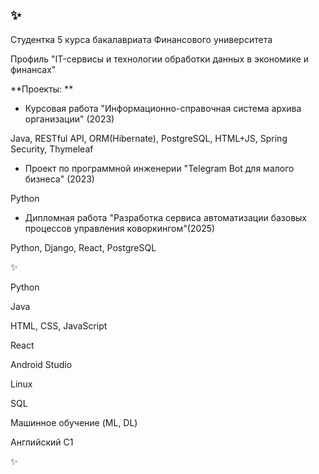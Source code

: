 ## ✨
Студентка 5 курса бакалавриата Финансового университета 

Профиль "IT-сервисы и технологии обработки данных в экономике и финансах"

**Проекты: **
 - Курсовая работа "Информационно-справочная система архива организации" (2023)

Java, RESTful API, ORM(Hibernate), PostgreSQL, HTML+JS, Spring Security, Thymeleaf
 - Проект по программной инженерии "Telegram Bot для малого бизнеса" (2023)

Python
 - Дипломная работа "Разработка сервиса автоматизации базовых процессов управления коворкингом"(2025)

Python, Django, React, PostgreSQL



✨

Python

Java

HTML, CSS, JavaScript

React

Android Studio

Linux

SQL 

Машинное обучение (ML, DL)


Английский C1

✨


<!--
**ekazna/ekazna** is a ✨ _special_ ✨ repository because its `README.md` (this file) appears on your GitHub profile.

Here are some ideas to get you started:

- 🔭 I’m currently working on ...
- 🌱 I’m currently learning ...
- 👯 I’m looking to collaborate on ...
- 🤔 I’m looking for help with ...
- 💬 Ask me about ...
- 📫 How to reach me: ...
- 😄 Pronouns: ...
- ⚡ Fun fact: ...
-->

